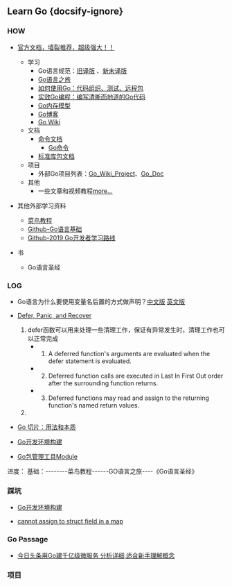 ## Learn Go {docsify-ignore}

### HOW

* [官方文档，墙裂推荐，超级强大！！](https://go-zh.org/doc/)
    * 学习
        * Go语言规范：[旧译版](https://go-zh.org/ref/spec.old) 、[新未译版](https://go-zh.org/ref/spec)
        * [Go语言之旅](https://tour.go-zh.org/welcome/1)
        * [如何使用Go：代码组织、测试、远程包](https://go-zh.org/doc/code.html)
        * [实效Go编程：编写清晰而地道的Go代码](https://go-zh.org/doc/effective_go.html)
        * [Go内存模型](https://go-zh.org/ref/mem)
        * [Go博客](https://blog.golang.org/)
        * [Go Wiki](https://github.com/golang/go/wiki)
    * 文档
        * [命令文档](https://go-zh.org/doc/cmd)
            * [Go命令](https://go-zh.org/cmd/go/)
        * [标准库包文档](https://go-zh.org/pkg/)
    * 项目
        * 外部Go项目列表：[Go_Wiki_Project](https://github.com/golang/go/wiki/Projects)、[Go_Doc](https://godoc.org/)
    * 其他
        * 一些文章和视频教程[more...](https://go-zh.org/doc/)
    
* 其他外部学习资料
    * [菜鸟教程](https://www.runoob.com/go/go-tutorial.html)
    - [Github-Go语言基础](https://github.com/unknwon/go-fundamental-programming)
    - [Github-2019 Go开发者学习路线](https://github.com/Quorafind/golang-developer-roadmap-cn)

* 书
    * Go语言圣经
    


### LOG

* Go语言为什么要使用变量名后置的方式做声明？[中文版](https://studygolang.com/articles/3855) [英文版](https://blog.go-zh.org/gos-declaration-syntax)
* [Defer, Panic, and Recover](https://blog.go-zh.org/defer-panic-and-recover)
  
    1. defer函数可以用来处理一些清理工作，保证有异常发生时，清理工作也可以正常完成
        * 1. A deferred function's arguments are evaluated when the defer statement is evaluated.
        * 2. Deferred function calls are executed in Last In First Out order after the surrounding function returns.
        * 3. Deferred functions may read and assign to the returning function's named return values.
    2.
    
* [Go 切片：用法和本质](https://blog.go-zh.org/go-slices-usage-and-internals)

* [Go开发环境构建](go_dev_enviroment.md)

* [Go包管理工具Module](go_modules.md)

进度：
    基础：--------菜鸟教程------GO语言之旅----《Go语言圣经》


### 踩坑

* [Go开发环境构建]()

* [cannot assign to struct field in a map](https://stackoverflow.com/questions/32751537/why-do-i-get-a-cannot-assign-error-when-setting-value-to-a-struct-as-a-value-i)

### Go Passage

* [今日头条用Go建千亿级微服务 分析详细,适合新手理解概念](https://studygolang.com/topics/6178#commentForm)

### 项目
